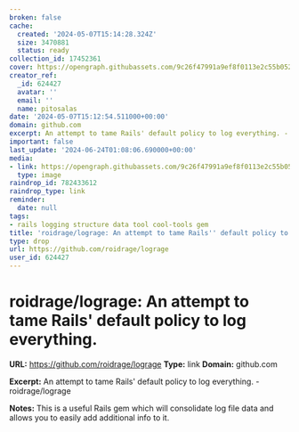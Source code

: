 ```yaml
---
broken: false
cache:
  created: '2024-05-07T15:14:28.324Z'
  size: 3470881
  status: ready
collection_id: 17452361
cover: https://opengraph.githubassets.com/9c26f47991a9ef8f0113e2c55b05245d56f9fe4bf3c23e0b538442a5a817737f/roidrage/lograge
creator_ref:
  _id: 624427
  avatar: ''
  email: ''
  name: pitosalas
date: '2024-05-07T15:12:54.511000+00:00'
domain: github.com
excerpt: An attempt to tame Rails' default policy to log everything. - roidrage/lograge
important: false
last_update: '2024-06-24T01:08:06.690000+00:00'
media:
- link: https://opengraph.githubassets.com/9c26f47991a9ef8f0113e2c55b05245d56f9fe4bf3c23e0b538442a5a817737f/roidrage/lograge
  type: image
raindrop_id: 782433612
raindrop_type: link
reminder:
  date: null
tags:
- rails logging structure data tool cool-tools gem
title: 'roidrage/lograge: An attempt to tame Rails'' default policy to log everything.'
type: drop
url: https://github.com/roidrage/lograge
user_id: 624427
---
```


# roidrage/lograge: An attempt to tame Rails' default policy to log everything.

**URL:** https://github.com/roidrage/lograge
**Type:** link
**Domain:** github.com

**Excerpt:** An attempt to tame Rails' default policy to log everything. - roidrage/lograge

**Notes:**
This is a useful Rails gem which will consolidate log file data and allows you to easily add additional info to it. 
